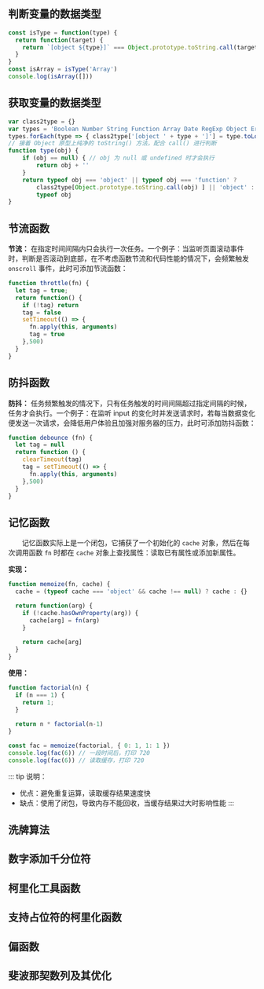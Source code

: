 ## 判断变量的数据类型

```js
const isType = function(type) {
  return function(target) {
    return `[object ${type}]` === Object.prototype.toString.call(target)
  }
}
const isArray = isType('Array')
console.log(isArray([]))
```


## 获取变量的数据类型

```js
var class2type = {}
var types = 'Boolean Number String Function Array Date RegExp Object Error Symbol'.split(' ')
types.forEach(type => { class2type['[object ' + type + ']'] = type.toLowerCase() })
// 接着 Object 原型上纯净的 toString() 方法，配合 call() 进行判断
function type(obj) {
	if (obj == null) { // obj 为 null 或 undefined 时才会执行
		return obj + ''
	}
	return typeof obj === 'object' || typeof obj === 'function' ?
		class2type[Object.prototype.toString.call(obj) ] || 'object' :
		typeof obj
}
```


## 节流函数

**节流：** 在指定时间间隔内只会执行一次任务。一个例子：当监听页面滚动事件时，判断是否滚动到底部，在不考虑函数节流和代码性能的情况下，会频繁触发 `onscroll` 事件，此时可添加节流函数：

```js
function throttle(fn) {
  let tag = true;
  return function() {
    if (!tag) return
    tag = false
    setTimeout(() => {
      fn.apply(this, arguments)
      tag = true
    },500)
  }
}
```


## 防抖函数

**防抖：** 任务频繁触发的情况下，只有任务触发的时间间隔超过指定间隔的时候，任务才会执行。一个例子：在监听 input 的变化时并发送请求时，若每当数据变化便发送一次请求，会降低用户体验且加强对服务器的压力，此时可添加防抖函数：

```js
function debounce (fn) {
  let tag = null
  return function () {
    clearTimeout(tag)
    tag = setTimeout(() => {
      fn.apply(this, arguments)
    },500)
  }
}
```


## 记忆函数

&emsp;&emsp;记忆函数实际上是一个闭包，它捕获了一个初始化的 `cache` 对象，然后在每次调用函数 `fn` 时都在 `cache` 对象上查找属性：读取已有属性或添加新属性。

**实现：**
```js
function memoize(fn, cache) {
  cache = (typeof cache === 'object' && cache !== null) ? cache : {}

  return function(arg) {
    if (!cache.hasOwnProperty(arg)) {
      cache[arg] = fn(arg)
    }
    
    return cache[arg]
  }
}
```

**使用：**
```js
function factorial(n) {
  if (n === 1) {
    return 1;
  }
  
  return n * factorial(n-1)
}

const fac = memoize(factorial, { 0: 1, 1: 1 })
console.log(fac(6)) // 一段时间后，打印 720
console.log(fac(6)) // 读取缓存，打印 720
```

::: tip 说明：
+ 优点：避免重复运算，读取缓存结果速度快
+ 缺点：使用了闭包，导致内存不能回收，当缓存结果过大时影响性能
:::


## 洗牌算法




## 数字添加千分位符



## 柯里化工具函数



## 支持占位符的柯里化函数



## 偏函数




## 斐波那契数列及其优化



